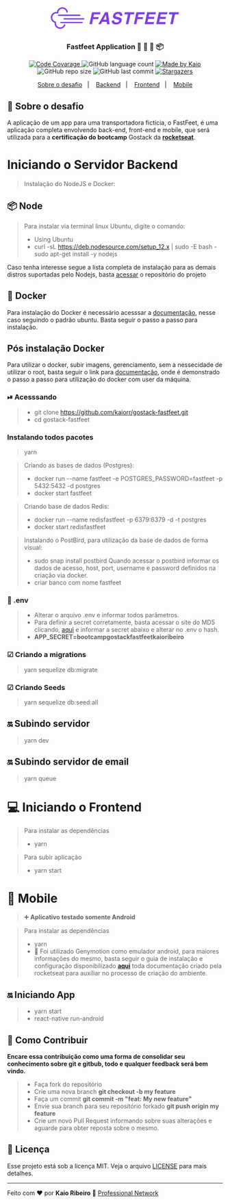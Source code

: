 <h1 align="center">
  <img alt="Fastfeet" title="Fastfeet" src="./backend/img/logo.png" width="300px" />
</h1>

<h3 align="center">
  Fastfeet Application 🚚 🛵 🚴 📦
</h3>

<p align="center">

  <a href="https://app.codacy.com/manual/kaiorr/gostack-fastfeet?utm_source=github.com&utm_medium=referral&utm_content=kaiorr/gostack-fastfeet&utm_campaign=Badge_Grade_Settings">
    <img alt="Code Covarage" src="https://api.codacy.com/project/badge/Grade/880f947032d543fa913769c4313a9bb1">
  </a>

  <img alt="GitHub language count" src="https://img.shields.io/github/languages/count/kaiorr/aceleraDevReact?style=plastic">

  <a href="https://www.linkedin.com/in/kaio-ribeiro-310123150/"> 
    <img alt="Made by Kaio" src="https://img.shields.io/badge/made%20by-kaiorr-%2304D361">
  </a>

  <img alt="GitHub repo size" src="https://img.shields.io/github/repo-size/kaiorr/aceleraDevReact?color=7800ff&style=plastic">

  <img alt="GitHub last commit" src="https://img.shields.io/github/last-commit/kaiorr/aceleraDevReact?color=7800ff&style=plastic">

  <a href="https://github.com/kaiorr/aceleraDevReact/stargazers">
    <img alt="Stargazers" src="https://img.shields.io/github/stars/kaiorr/aceleraDevReact?style=social">
  </a>
</p>

<p align="center">
  <a href="#rocket-sobre-o-desafio">Sobre o desafio</a>&nbsp;&nbsp;&nbsp;|&nbsp;&nbsp;&nbsp;
  <a href="#iniciando-o-servidor-backend">Backend</a>&nbsp;&nbsp;&nbsp;|&nbsp;&nbsp;&nbsp;
  <a href="#computer-iniciando-o-frontend">Frontend</a>&nbsp;&nbsp;&nbsp;|&nbsp;&nbsp;&nbsp;
  <a href="#iphone-mobile">Mobile</a>
</p>

## 🚀 Sobre o desafio

A aplicação de um app para uma transportadora fictícia, o FastFeet, é uma aplicação completa envolvendo back-end, front-end e mobile, que será utilizada para a **certificação do bootcamp** Gostack da **[rocketseat](https://rocketseat.com.br/gostack)**.

# Iniciando o Servidor Backend

>Instalação do NodeJS e Docker:

## 📦 Node

>Para instalar via terminal linux Ubuntu, digite o comando:
> -  Using Ubuntu
> -  curl -sL https://deb.nodesource.com/setup_12.x | sudo -E bash -sudo apt-get install -y nodejs

Caso tenha interesse segue a lista completa de instalação para as demais distros suportadas pelo Nodejs, basta [acessar](https://github.com/nodesource/distributions/blob/master/README.md) o repositório do projeto

## 🐳 Docker

Para instalação do Docker é necessário acesssar a [documentação](https://docs.docker.com/install/linux/docker-ce/ubuntu/), nesse caso seguindo o padrão ubuntu. Basta seguir o passo a passo para instalação.

## Pós instalação Docker

Para utilizar o docker, subir imagens, gerenciamento, sem a nessecidade de utilizar o root, basta seguir o link para [documentação](https://docs.docker.com/install/linux/linux-postinstall/), onde é demonstrado o passo a passo para utilização do docker com user da máquina.

### ⏯ Acesssando

> -  git clone https://github.com/kaiorr/gostack-fastfeet.git
> -  cd gostack-fastfeet

### Instalando todos pacotes

> yarn

> Criando as bases de dados (Postgres):
> -  docker run --name fastfeet -e POSTGRES_PASSWORD=fastfeet -p 5432:5432 -d postgres
> -  docker start fastfeet

> Criando base de dados Redis:
> -  docker run --name redisfastfeet -p 6379:6379 -d -t postgres
> -  docker start redisfastfeet

> Instalando o PostBird, para utilização da base de dados de forma visual:
> -  sudo snap install postbird
> Quando acessar o postbird informar os dados de acesso, host, port, username e password definidos na criação via docker.
> -  criar banco com nome fastfeet

### 🔑 .env

> -  Alterar o arquivo .env e informar todos parâmetros.
> -  Para definir a secret corretamente, basta acessar o site do MD5 clicando, [aqui](https://www.md5online.org/) e informar a secret abaixo e alterar no .env o hash.
> -  **APP_SECRET=bootcampgostackfastfeetkaioribeiro**

### ☑ Criando a migrations

> yarn sequelize db:migrate

### ☑ Criando Seeds

> yarn sequelize db:seed:all

## 🔛 Subindo servidor

> yarn dev

## 🔛 Subindo servidor de email

> yarn queue

# 💻 Iniciando o Frontend

> Para instalar as dependências
> -  yarn
  
> Para subir aplicação
> -  yarn start


# 📱 Mobile

> :heavy_plus_sign:  **Aplicativo testado somente Android**

> Para instalar as dependências 
> -  yarn
> -  :pushpin:  Foi utilizado Genymotion como emulador android, para maiores informações do mesmo, basta seguir o guia de instalação e configuração disponibilizado **[aqui](https://docs.rocketseat.dev/ambiente-react-native/android/emulador)** toda documentação criado pela rocketseat para auxíliar no processo de criação do ambiente.

## 🔛 Iniciando App

> -  yarn start
> -  react-native run-android

## 🤔 Como Contribuir

**Encare essa contribuição como uma forma de consolidar seu conhecimento sobre git e gitbub, todo e qualquer feedback será bem vindo.**

> -  Faça fork do repositório
> -  Crie uma nova branch **git checkout -b my feature**
> -  Faça um commit **git commit -m "feat: My new feature"**
> -  Envie sua branch para seu repositório forkado **git push origin my feature**
> -  Crie um novo Pull Request informando sobre suas alterações e aguarde para obter reposta sobre o mesmo.

## 📝 Licença

Esse projeto está sob a licença MIT. Veja o arquivo [LICENSE](https://raw.githubusercontent.com/kaiorr/gostack-fastfeet/master/LICENSE) para mais detalhes.

----

Feito com :heart: por **Kaio Ribeiro** :call_me_hand: [Professional Network](https://www.linkedin.com/in/kaio-ribeiro-310123150/)
